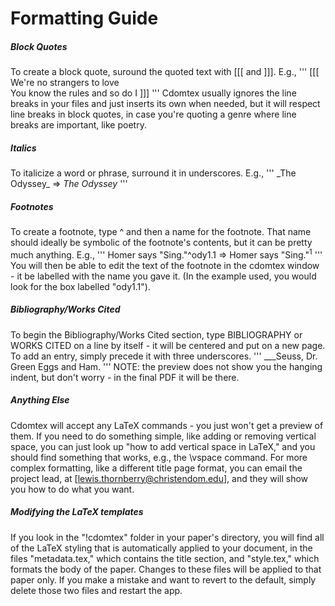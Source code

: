 # Formatting Guide
##### Block Quotes
To create a block quote, suround the quoted text with [[[ and ]]]. E.g.,
'''
[[[ We're no strangers to love  
You know the rules and so do I ]]]
'''
Cdomtex usually ignores the line breaks in your files and just inserts its own when needed, but it will respect line breaks in block quotes, in case you're quoting a genre where line breaks are important, like poetry.
##### Italics
To italicize a word or phrase, surround it in underscores. E.g., 
'''
\_The Odyssey\_ =>
_The Odyssey_
'''
##### Footnotes
To create a footnote, type ^ and then a name for the footnote. That name should ideally be symbolic of the footnote's contents, but it can be pretty much anything. E.g., 
'''
Homer says "Sing."^ody1.1 => Homer says "Sing."<sup>1</sup>
'''
You will then be able to edit the text of the footnote in the cdomtex window - it be labelled with the name you gave it. (In the example used, you would look for the box labelled "ody1.1").
##### Bibliography/Works Cited
To begin the Bibliography/Works Cited section, type BIBLIOGRAPHY or WORKS CITED on a line by itself - it will be centered and put on a new page. To add an entry, simply precede it with three underscores. 
'''
\_\_\_Seuss, Dr. Green Eggs and Ham.
'''
NOTE: the preview does not show you the hanging indent, but don't worry -
in the final PDF it will be there.
##### Anything Else
Cdomtex will accept any LaTeX commands - you just won't get a preview of them. If you need to do something simple, like adding or removing vertical space, you can just look up "how to add vertical space in LaTeX," and you should find something that works, e.g., the \vspace command. For more complex formatting, like a different title page format, you can email the project lead,
at [lewis.thornberry@christendom.edu], and they will show you how to do what you want.
##### Modifying the LaTeX templates
If you look in the "!cdomtex" folder in your paper's directory, you will find all of the LaTeX styling that is automatically applied to your document, in the files "metadata.tex," which contains the title section, and "style.tex," which formats the body of the paper. Changes to these files will be applied to that paper only. If you make a mistake and want to revert to the default, simply delete those two files and restart the app.
